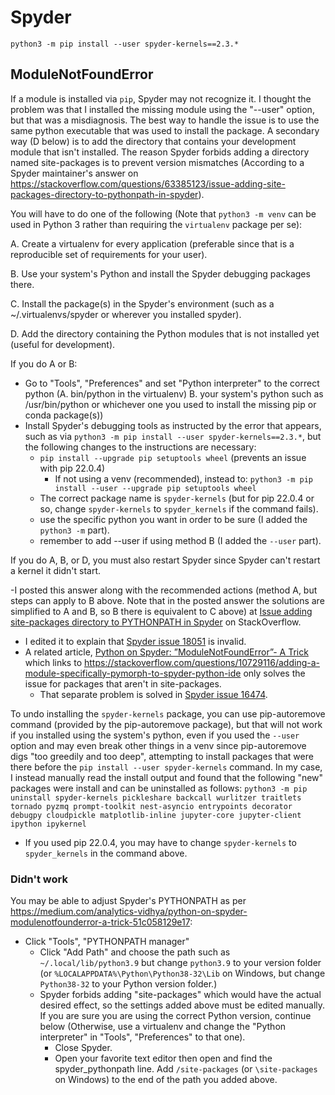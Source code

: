 # Spyder

`python3 -m pip install --user spyder-kernels==2.3.*`

## ModuleNotFoundError
If a module is installed via `pip`, Spyder may not recognize it. I thought the problem was that I installed the missing module using the "--user" option, but that was a misdiagnosis. The best way to handle the issue is to use the same python executable that was used to install the package. A secondary way (D below) is to add the directory that contains your development module that isn't installed. The reason Spyder forbids adding a directory named site-packages is to prevent version mismatches (According to a Spyder maintainer's answer on <https://stackoverflow.com/questions/63385123/issue-adding-site-packages-directory-to-pythonpath-in-spyder>).

You will have to do one of the following (Note that `python3 -m venv` can be used in Python 3 rather than requiring the `virtualenv` package per se):

A. Create a virtualenv for every application (preferable since that is a reproducible set of requirements for your user).

B. Use your system's Python and install the Spyder debugging packages there.

C. Install the package(s) in the Spyder's environment (such as a ~/.virtualenvs/spyder or wherever you installed spyder).

D. Add the directory containing the Python modules that is not installed yet (useful for development).

If you do A or B:
- Go to "Tools", "Preferences" and set "Python interpreter" to the correct python (A. bin/python in the virtualenv)  B. your system's python such as /usr/bin/python or whichever one you used to install the missing pip or conda package(s))
- Install Spyder's debugging tools as instructed by the error that appears, such as via `python3 -m pip install --user spyder-kernels==2.3.*`, but the following changes to the instructions are necessary:
  - `pip install --upgrade pip setuptools wheel` (prevents an issue with pip 22.0.4)
    - If not using a venv (recommended), instead to: `python3 -m pip install --user --upgrade pip setuptools wheel`
  - The correct package name is `spyder-kernels` (but for pip 22.0.4 or so, change `spyder-kernels` to `spyder_kernels` if the command fails).
  - use the specific python you want in order to be sure (I added the `python3 -m` part).
  - remember to add --user if using method B (I added the `--user` part).

If you do A, B, or D, you must also restart Spyder since Spyder can't restart a kernel it didn't start.

-I posted this answer along with the recommended actions (method A, but steps can apply to B above. Note that in the posted answer the solutions are simplified to A and B, so B there is equivalent to C above) at [Issue adding site-packages directory to PYTHONPATH in Spyder](https://stackoverflow.com/questions/63385123/issue-adding-site-packages-directory-to-pythonpath-in-spyder/72420773#72420773) on StackOverflow.
- I edited it to explain that [Spyder issue 18051](https://github.com/spyder-ide/spyder/issues/18051) is invalid.
- A related article, [Python on Spyder: ”ModuleNotFoundError”- A Trick](https://medium.com/analytics-vidhya/python-on-spyder-modulenotfounderror-a-trick-51c058129e17) which links to <https://stackoverflow.com/questions/10729116/adding-a-module-specifically-pymorph-to-spyder-python-ide> only solves the issue for packages that aren't in site-packages.
  - That separate problem is solved in [Spyder issue 16474](https://github.com/spyder-ide/spyder/issues/16474).

To undo installing the `spyder-kernels` package, you can use pip-autoremove command (provided by the pip-autoremove package), but that will not work if you installed using the system's python, even if you used the `--user` option and may even break other things in a venv since pip-autoremove digs "too greedily and too deep", attempting to install packages that were there before the `pip install --user spyder-kernels` command. In my case, I instead manually read the install output and found that the following "new" packages were install and can be uninstalled as follows:
`python3 -m pip uninstall spyder-kernels pickleshare backcall wurlitzer traitlets tornado pyzmq prompt-toolkit nest-asyncio entrypoints decorator debugpy cloudpickle matplotlib-inline jupyter-core jupyter-client ipython ipykernel`
- If you used pip 22.0.4, you may have to change `spyder-kernels` to `spyder_kernels` in the command above.

### Didn't work

You may be able to adjust Spyder's PYTHONPATH as per
<https://medium.com/analytics-vidhya/python-on-spyder-modulenotfounderror-a-trick-51c058129e17>:

- Click "Tools", "PYTHONPATH manager"
  - Click "Add Path" and choose the path such as
    `~/.local/lib/python3.9` but change `python3.9` to
    your version folder (or
    `%LOCALAPPDATA%\Python\Python38-32\Lib` on Windows,
    but change `Python38-32` to your Python version folder.)
  - Spyder forbids adding "site-packages" which would have the actual
    desired effect, so the settings added above must be edited manually.
    If you are sure you are using the correct Python version, continue
    below (Otherwise, use a virtualenv and change the
    "Python interpreter" in "Tools", "Preferences" to that one).
    - Close Spyder.
    - Open your favorite text editor then open and find the
      spyder_pythonpath line. Add `/site-packages` (or `\site-packages`
      on Windows) to the end of the path you added above.


